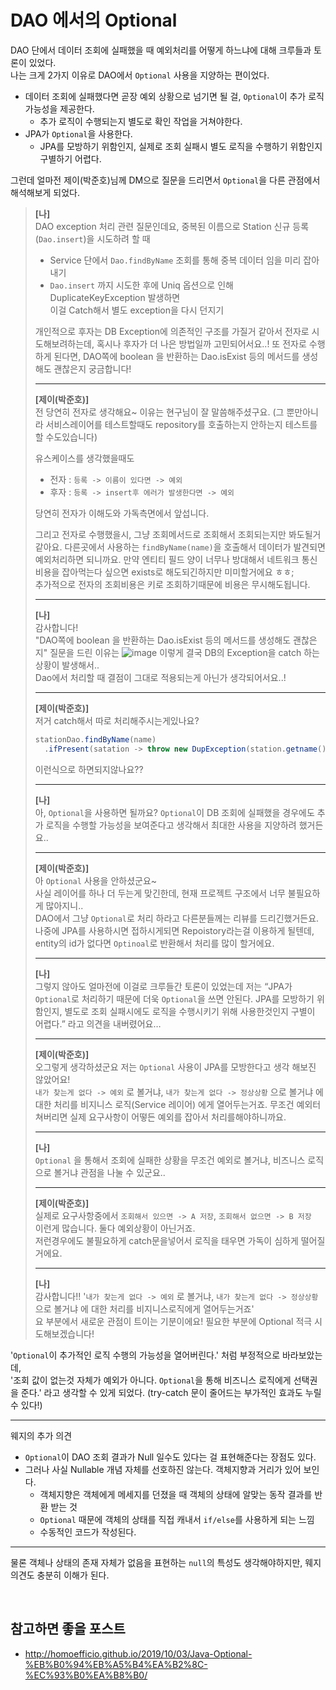 # DAO 에서의 Optional

DAO 단에서 데이터 조회에 실패했을 때 예외처리를 어떻게 하느냐에 대해 크루들과 토론이 있었다.  
나는 크게 2가지 이유로 DAO에서 `Optional` 사용을 지양하는 편이었다.  

- 데이터 조회에 실패했다면 곧장 예외 상황으로 넘기면 될 걸, `Optional`이 추가 로직 가능성을 제공한다.
    - 추가 로직이 수행되는지 별도로 확인 작업을 거쳐야한다.
- JPA가 `Optional`을 사용한다.
    - JPA를 모방하기 위함인지, 실제로 조회 실패시 별도 로직을 수행하기 위함인지 구별하기 어렵다.

그런데 얼마전 제이(박준호)님께 DM으로 질문을 드리면서 `Optional`을 다른 관점에서 해석해보게 되었다.

> **[나]**  
> DAO exception 처리 관련 질문인데요,
> 중복된 이름으로 Station 신규 등록(`Dao.insert`)을 시도하려 할 때
> 
> - Service 단에서 `Dao.findByName` 조회를 통해 중복 데이터 임을 미리 잡아내기
> - `Dao.insert` 까지 시도한 후에 Uniq 옵션으로 인해 DuplicateKeyException 발생하면  
> 이걸 Catch해서 별도 exception을 다시 던지기
> 
> 개인적으로 후자는 DB Exception에 의존적인 구조를 가질거 같아서 전자로 시도해보려하는데, 
> 혹시나 후자가 더 나은 방법일까 고민되어서요..! 
> 또 전자로 수행하게 된다면, DAO쪽에 boolean 을 반환하는 Dao.isExist 등의 메서드를 생성해도 괜찮은지 궁금합니다! 
> 
> ---
> 
> **[제이(박준호)]**  
> 전 당연히 전자로 생각해요~ 이유는 현구님이 잘 말씀해주셨구요. 
> (그 뿐만아니라 서비스레이어를 테스트할때도 repository를 호출하는지 안하는지 테스트를 할 수도있습니다)  
> 
> 유스케이스를 생각했을때도 
> 
> - 전자 : `등록 -> 이름이 있다면 -> 예외`
> - 후자 : `등록 -> insert후 에러가 발생한다면 -> 예외`
>
> 당연히 전자가 이해도와 가독측면에서 앞섭니다.  
> 
> 그리고 전자로 수행했을시, 그냥 조회메서드로 조회해서 조회되는지만 봐도될거같아요.
> 다른곳에서 사용하는 `findByName(name)`을 호출해서 데이터가 발견되면 예외처리하면 되니까요.
> 만약 엔티티 필드 양이 너무나 방대해서 네트워크 통신비용을 잡아먹는다 싶으면 exists로 해도되긴하지만 미미할거에요 ㅎㅎ;  
> 추가적으로 전자의 조회비용은 키로 조회하기때문에 비용은 무시해도됩니다.
>
> ---
>
> **[나]**  
> 감사합니다!   
> "DAO쪽에 boolean 을 반환하는 Dao.isExist 등의 메서드를 생성해도 괜찮은지" 질문을 드린 이유는
> ![image](https://user-images.githubusercontent.com/37354145/121474888-abbbff00-c9ff-11eb-8df6-e03815fe980a.png)
> 이렇게 결국 DB의 Exception을 catch 하는 상황이 발생해서..  
> Dao에서 처리할 때 결점이 그대로 적용되는게 아닌가 생각되어서요..!
>
> ---
>
> **[제이(박준호)]**  
> 저거 catch해서 따로 처리해주시는게있나요?  
> ```java
> stationDao.findByName(name)
>   .ifPresent(satation -> throw new DupException(station.getname());
> ```
> 이런식으로 하면되지않나요??
>
> ---
>
> **[나]**  
> 아, `Optional`을 사용하면 될까요?
> `Optional`이 DB 조회에 실패했을 경우에도 추가 로직을 수행할 가능성을 보여준다고 생각해서 최대한 사용을 지양하려 했거든요..
>
> ---
>
> **[제이(박준호)]**  
> 아 `Optional` 사용을 안하셨군요~  
> 사실 레이어를 하나 더 두는게 맞긴한데, 현재 프로젝트 구조에서 너무 불필요하게 많아지니..  
> DAO에서 그냥 `Optional`로 처리 하라고 다른분들께는 리뷰를 드리긴했거든요.  
> 나중에 JPA를 사용하시면 접하시게되면 Repoistory라는걸 이용하게 될텐데, entity의 id가 없다면 
> `Optinoal`로 반환해서 처리를 많이 할거에요.
>
> ---
>
> **[나]**  
> 그렇지 않아도 얼마전에 이걸로 크루들간 토론이 있었는데
> 저는 “JPA가 `Optional`로 처리하기 때문에 더욱 `Optional`을 쓰면 안된다. 
> JPA를 모방하기 위함인지, 별도로 조회 실패시에도 로직을 수행시키기 위해 사용한것인지 구별이 어렵다.” 라고 의견을 내버렸어요…
>
> ---
>
> **[제이(박준호)]**  
> 오그렇게 생각하셨군요 저는 `Optional` 사용이 JPA를 모방한다고 생각 해보진 않았어요!  
> `내가 찾는게 없다 -> 예외` 로 볼거냐, `내가 찾는게 없다 -> 정상상황` 으로 볼거냐 
> 에 대한 처리를 비지니스 로직(Service 레이어) 에게 열어두는거죠.
> 무조건 예외터쳐버리면 실제 요구사항이 어떻든 예외를 잡아서 처리를해야하니까요.
>
> ---
>
> **[나]**  
> `Optional` 을 통해서 조회에 실패한 상황을 무조건 예외로 볼거냐, 비즈니스 로직으로 볼거냐 관점을 나눌 수 있군요..
>
> ---
>
> **[제이(박준호)]**  
> 실제로 요구사항중에서 `조회해서 있으면 -> A 저장`, `조회해서 없으면 -> B 저장`  
> 이런게 많습니다. 둘다 예외상황이 아닌거죠.  
> 저런경우에도 불필요하게 catch문을넣어서 로직을 태우면 가독이 심하게 떨어질거에요.
>
> ---
>
> **[나]**  
> 감사합니다!!
> '`내가 찾는게 없다 -> 예외` 로 볼거냐, `내가 찾는게 없다 -> 정상상황` 으로 볼거냐 
> 에 대한 처리를 비지니스로직에게 열어두는거죠'  
> 요 부분에서 새로운 관점이 트이는 기분이에요!
> 필요한 부분에 Optional 적극 시도해보겠습니다!

'`Optional`이 추가적인 로직 수행의 가능성을 열어버린다.' 처럼 부정적으로 바라보았는데,  
'조회 값이 없는것 자체가 예외가 아니다. `Optional`을 통해 비즈니스 로직에게 선택권을 준다.' 라고 
생각할 수 있게 되었다. (try-catch 문이 줄어드는 부가적인 효과도 누릴 수 있다!)

---

웨지의 추가 의견
- `Optional`이 DAO 조회 결과가 Null 일수도 있다는 걸 표현해준다는 장점도 있다.
- 그러나 사실 Nullable 개념 자체를 선호하진 않는다. 객체지향과 거리가 있어 보인다.
    - 객체지향은 객체에게 메세지를 던졌을 때 객체의 상태에 알맞는 동작 결과를 반환 받는 것
    - `Optional` 때문에 객체의 상태를 직접 캐내서 `if/else`를 사용하게 되는 느낌
    - 수동적인 코드가 작성된다.

---

물론 객체나 상태의 존재 자체가 없음을 표현하는 `null`의 특성도 생각해야하지만, 웨지 의견도 충분히 이해가 된다.

<br>

## 참고하면 좋을 포스트
- http://homoefficio.github.io/2019/10/03/Java-Optional-%EB%B0%94%EB%A5%B4%EA%B2%8C-%EC%93%B0%EA%B8%B0/